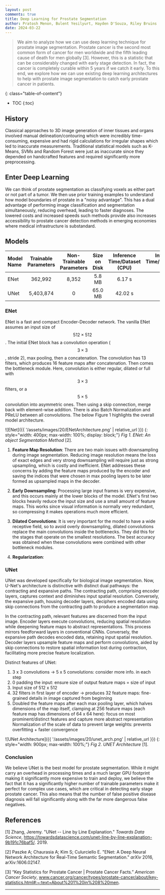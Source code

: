 ```yaml
---
layout: post
comments: true
title: Deep Learning for Prostate Segmentation
author: Pratosh Menon, Bulent Yesilyurt, Hayden D'Souza, Riley Bruins
date: 2024-03-22
---
```


> We aim to analyze how we can use deep learning technique for prostate image
> segmentation. Prostate cancer is the second most common form of cancer for men
> worldwide and the fifth leading cause of death for men globally [3]. However, this
> is a statistic that can be considerably changed with early stage detection. In
> fact, the cancer is completely curable within 5 years if we catch it early. To
> this end, we explore how we can use existing deep learning architectures to
> help with prostate image segmentation to catch early prostate cancer in
> patients.

<!--more-->
{: class="table-of-content"}
- TOC
{:toc}

## History

Classical approaches to 3D image generation of inner tissues and organs involved
manual delineation/contouring which were incredibly time-consuming, expensive
and had rigid calculations for irregular shapes which led to inaccurate
measurements. Traditional statistical models such as K-Means, SVMs and Random
Forest were just as inaccurate since they depended on handcrafted features and
required significantly more preprocessing.

## Enter Deep Learning

We can think of prostate segmentation as classifying voxels as either part or
not part of a tumor. We then use prior training examples to understand how model
boundaries of prostate in a "noisy advantage". This has a dual advantage of
performing image classification and segmentation simultaneously, reducing
overhead, leading to faster diagnoses. The lowered costs and increased speeds
such methods provide also increases accessibility to prostate cancer detection
methods in emerging economies where medical infrastructure is substandard.

## Models

| Model Name | Trainable Parameters | Non-Trainable Parameters | Size on Disk | Inference Time/Dataset (CPU) | Inference Time/Dataset (GPU) |
| :--------- | :------------------: | :----------------------: | :----------: | :--------------------------: | ---------------------------: |
| ENet       |       362,992        |          8,352           |    5.8 MB    |            6.17 s            |                       1.07 s |
| UNet       |      5,403,874       |            0             |   65.0 MB    |           42.02 s            |                       1.57 s |

### ENet

ENet is a fast and compact Encoder-Decoder network. The vanilla ENet assumes an
input size of $$512 \times 512$$. The initial ENet block has a convolution
operation ($$3 \times 3$$, stride 2), max pooling, then a concatenation. The
convolution has 13 filters, which produces 16 feature maps after concatenation.
Then comes the bottleneck module. Here, convolution is either regular, dilated
or full with $$3 \times 3$$ filters, or a $$5\times5$$ convolution into
asymmetric ones. Then using a skip connection, merge back with element-wise
addition. There is also Batch Normalization and PReLU between all convolutions.
The below Figure 1 highlights the overall model architecture.

<!-- deno-fmt-ignore-start -->
![ENet]({{ '/assets/images/20/ENetArchitecture.png' | relative_url }})
{: style="width: 400px; max-width: 100%; display: block;"}
_Fig 1. ENet: An object Segmentation Method_ [2].
<!-- deno-fmt-ignore-end -->

1. **Feature Map Resolution**: There are two main issues with downsampling
   during image segmentation. Reducing image resolution means the loss of exact
   edges and very strong downsampling will require just as strong upsampling,
   which is costly and inefficient. ENet addresses these concerns by adding the
   feature maps produced by the encoder and saving the indices that were chosen
   in max pooling layers to be later formed as upsampled maps in the decoder.

2. **Early Downsampling**: Processing large input frames is very expensive, and
   this occurs mainly at the lower blocks of the model. ENet's first two blocks
   heavily reduce the input size and use a small amount of feature maps. This
   works since visual information is normally very redundant, so compressing it
   makes operations much more efficient.

3. **Dilated Convolutions**: It is very important for the model to have a wide
   receptive field, so to avoid overly downsampling, dilated convolutions
   replace the main convolutions inside the bottlenecks. They did this for the
   stages that operate on the smallest resolutions. The best accuracy was
   obtained when these convolutions were combined with other bottleneck modules.

4. **Regularization**:

### UNet

UNet was developed specifically for biological image segmentation. Now, U-Net's
architecture is distinctive with distinct dual pathways: the contracting and
expansive paths. The contracting path, comprising encoder layers, captures
context and diminishes input spatial resolution. Conversely, the expansive path,
housing decoder layers, deciphers encoded data using skip connections from the
contracting path to produce a segmentation map.

In the contracting path, relevant features are discerned from the input image.
Encoder layers execute convolutions, reducing spatial resolution while deepening
feature maps to abstract representations. This process mirrors feedforward
layers in conventional CNNs. Conversely, the expansive path decodes encoded
data, retaining input spatial resolution. Decoder layers upsample feature maps
and perform convolutions, aided by skip connections to restore spatial
information lost during contraction, facilitating more precise feature
localization.

Distinct features of UNet:

1. 3 x 3 convolutions -> 5 x 5 convolutions: consider more info. in each step
2. 0 padding the input: ensure size of output feature maps = size of input
3. Input size of 512 x 512
4. 32 filters in first layer of encoder -> produces 32 feature maps:
   fine-grained details in image captured from beginning
5. Doubled the feature maps after each max pooling layer, which halves
   dimensions of the map itself, clamping at 256 feature maps (each feature map
   has dimensions of 64 x 64 here): focus on most prominent/distinct features
   and capture more abstract representation Normalization of the scale of data
   to prevent large weights: prevents overfitting + faster convergence

<!-- deno-fmt-ignore-start -->
![UNet Architecture]({{ '/assets/images/20/unet_arch.png' | relative_url }})
{: style="width: 900px; max-width: 100%;"}
*Fig 2. UNET Architecture* [1].
<!-- deno-fmt-ignore-end -->

### Conclusion
We believe UNet is the best model for prostate segmentation. While it might carry an overhead in processing times and a much larger GPU footprint making it significantly more expensive to train and deploy, we believe the fact that it has a significantly higher number of trainable parameters make it perfect for complex use cases, which are critical in detecting early stage prostate cancer. This also means that the number of false positive disease diagnosis will fall significantly along with the far more dangerous false negatives. 

## References

[1] Zhang, Jeremy. "UNet -- Line by Line Explanation." _Towards Data Science_,
https://towardsdatascience.com/unet-line-by-line-explanation-9b191c76baf5/.
2019.

[2] Paszke A; Chaurasia A; Kim S; Culurciello E. "ENet: A Deep Neural Network
Architecture for Real-Time Semantic Segmentation." _arXiv_ 2016,
arXiv:1606.02147.

[3] “Key Statistics for Prostate Cancer | Prostate Cancer Facts.” _American
Cancer Society_,
www.cancer.org/cancer/types/prostate-cancer/about/key-statistics.html#:~:text=About%201%20in%208%20men.

---

<!-- vim: set spell: -->
